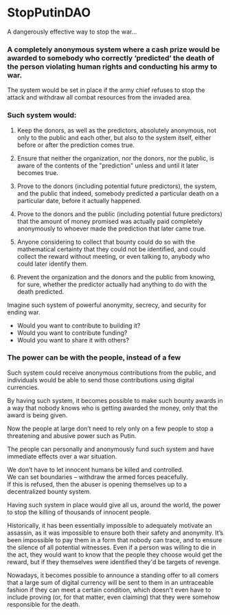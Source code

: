 # StopPutinDAO

A dangerously effective way to stop the war…

### A completely anonymous system where a cash prize would be awarded to somebody who correctly ‘predicted’ the death of the person violating human rights and conducting his army to war. 

The system would be set in place if the army chief refuses to stop the attack and withdraw all combat resources from the invaded area. 

### Such system would:

1. Keep the donors, as well as the predictors, absolutely anonymous, not only to the public and each other, but also to the system itself, either before or after the prediction comes true. 

2. Ensure that neither the organization, nor the donors, nor the public, is aware of the contents of the "prediction" unless and until it later becomes true. 

3. Prove to the donors (including potential future predictors), the system, and the public that indeed, somebody predicted a particular death on a particular date, before it actually happened.

4. Prove to the donors and the public (including potential future predictors) that the amount of money promised was actually paid completely anonymously to whoever made the prediction that later came true.

5. Anyone considering to collect that bounty could do so with the mathematical certainty that they could not be identified, and could collect the reward without meeting, or even talking to, anybody who could later identify them.

6. Prevent the organization and the donors and the public from knowing, for sure, whether the predictor actually had anything to do with the death predicted.

Imagine such system of powerful anonymity, secrecy, and security for ending war.

- Would you want to contribute to building it?
- Would you want to contribute funding?
- Would you want to share it with others?

### The power can be with the people, instead of a few

Such system could receive anonymous contributions from the public, and individuals would be able to send those contributions using digital currencies. 

By having such system, it becomes possible to make such bounty awards in a way that nobody knows who is getting awarded the money, only that the award is being given. 

Now the people at large don’t need to rely only on a few people to stop a threatening and abusive power such as Putin.

The people can personally and anonymously fund such system and have immediate effects over a war situation.

We don’t have to let innocent humans be killed and controlled.  
We can set boundaries – withdraw the armed forces peacefully.  
If this is refused, then the abuser is opening themselves up to a decentralized bounty system.  

Having such system in place would give all us, around the world, the power to stop the killing of thousands of innocent people.

Historically, it has been essentially impossible to adequately motivate an assassin, as it was impossible to ensure both their safety and anonymity. It’s been impossible to pay them in a form that nobody can trace, and to ensure the silence of all potential witnesses. Even if a person was willing to die in the act, they would want to know that the people they choose would get the reward, but if they themselves were identified they'd be targets of revenge.

Nowadays, it becomes possible to announce a standing offer to all comers that a large sum of digital currency will be sent to them in an untraceable fashion if they can meet a certain condition, which doesn't even have to include proving (or, for that matter, even claiming) that they were somehow responsible for the death.
